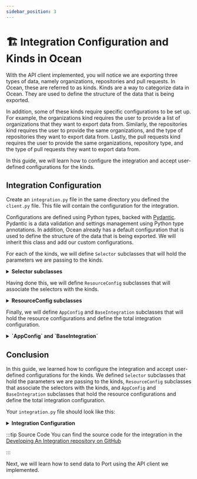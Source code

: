 ```yaml
---
sidebar_position: 3
---
```


# 🏗️ Integration Configuration and Kinds in Ocean
With the API client implemented, you will notice we are exporting three types of data, namely organizations, repositories and pull requests. In Ocean, these are referred to as kinds. Kinds are a way to categorize data in Ocean. They are used to define the structure of the data that is being exported.

In addition, some of these kinds require specific configurations to be set up. For example, the organizations kind requires the user to provide a list of organizations that they want to export data from. Similarly, the repositories kind requires the user to provide the same organizations, and the type of repositories they want to export data from. Lastly, the pull requests kind requires the user to provide the same organizations, repository type, and the type of pull requests they want to export data from.

In this guide, we will learn how to configure the integration and accept user-defined configurations for the kinds.

## Integration Configuration
Create an `integration.py` file in the same directory you defined the `client.py` file. This file will contain the configuration for the integration.

Configurations are defined using Python types, backed with [Pydantic](https://docs.pydantic.dev/latest/). Pydantic is a data validation and settings management using Python type annotations. In addition, Ocean already has a default configuration that is used to define the structure of the data that is being exported. We will inherit this class and add our custom configurations.

For each of the kinds, we will define `Selector` subclasses that will hold the parameters we are passing to the kinds.

<details>

<summary><b>Selector subclasses</b></summary>

```python showLineNumbers title="integration.py"
from port_ocean.core.handlers.port_app_config.models import Selector
from pydantic.fields import Field


class OrganizationSelector(Selector):
    organizations: list[str] = Field(
        description="List of organizations to retrieve repositories from",
        default_factory=list,
    )


class RespositorySelector(Selector):
    organizations: list[str] = Field(
        description="List of organizations to retrieve repositories from",
        default_factory=list,
    )
    type: Literal["all", "public", "private", "forks", "sources", "member"] = Field(
        description="Type of repositories to retrieve",
        default="all",
    )


class PullRequestSelector(Selector):
    organizations: list[str] = Field(
        description="List of organizations to retrieve repositories from",
        default_factory=list,
    )
    type: Literal["all", "public", "private", "forks", "sources", "member"] = Field(
        alias="repositoryType",
        description="Type of repositories to retrieve",
        default="all",
    )
    state: Literal["open", "closed", "all"] = Field(
        description="State of pull requests to retrieve",
        default="open",
    )

```

</details>

Having done this, we will define `ResourceConfig` subclasses that will associate the selectors with the kinds.


<details>

<summary><b>ResourceConfig subclasses</b></summary>

```python showLineNumbers title="integration.py"
from typing import Literal
# highlight-next-line
from port_ocean.core.handlers.port_app_config.models import Selector, ResourceConfig
from pydantic.fields import Field


# highlight-start
class ObjectKind:
    ORGANIZATION = "organization"
    REPOSITORY = "repository"
    PULL_REQUEST = "pull_request"
# highlight-end


# selector classes here

# highlight-start
class GitHubOranizationResourceConfig(ResourceConfig):
    selector: OrganizationSelector
    kind: Literal["organization"]


class GitHubRepositoryResourceConfig(ResourceConfig):
    selector: RespositorySelector
    kind: Literal["repository"]


class GitHubPullRequestResourceConfig(ResourceConfig):
    selector: PullRequestSelector
    kind: Literal["pull_request"]
# highlight-end

```

</details>

Finally, we will define `AppConfig` and `BaseIntegration` subclasses that will hold the resource configurations and define the total integration configuration.

<details>

<summary><b>`AppConfig` and `BaseIntegration`</b></summary>

```python showLineNumbers title="integration.py"
from typing import Literal
# highlight-next-line
from port_ocean.core.handlers.port_app_config.api import APIPortAppConfig
# highlight-next-line
from port_ocean.core.handlers.port_app_config.models import Selector, ResourceConfig, PortAppConfig
from pydantic.fields import Field
# highlight-next-line
from port_ocean.core.integrations.base import BaseIntegration


# rest of the code here

# highlight-start
class GitHubPortAppConfig(PortAppConfig):
    resources: list[
        GitHubOranizationResourceConfig
        | GitHubRepositoryResourceConfig
        | GitHubPullRequestResourceConfig
        | ResourceConfig
    ] = (
        Field(default_factory=list)
    )


class GitHubIntegration(BaseIntegration):
    class AppConfigHandlerClass(APIPortAppConfig):
        CONFIG_CLASS = GitHubPortAppConfig

# highlight-end

```

</details>

## Conclusion
In this guide, we learned how to configure the integration and accept user-defined configurations for the kinds. We defined `Selector` subclasses that hold the parameters we are passing to the kinds, `ResourceConfig` subclasses that associate the selectors with the kinds, and `AppConfig` and `BaseIntegration` subclasses that hold the resource configurations and define the total integration configuration.

Your `integration.py` file should look like this:

<details>

<summary><b>Integration Configuration</b></summary>

```python showLineNumbers title="integration.py"
from typing import Literal

from port_ocean.core.handlers.port_app_config.api import APIPortAppConfig
from port_ocean.core.handlers.port_app_config.models import (
    PortAppConfig,
    ResourceConfig,
    Selector,
)
from port_ocean.core.integrations.base import BaseIntegration
from pydantic.fields import Field


class ObjectKind:
    ORGANIZATION = "organization"
    REPOSITORY = "repository"
    PULL_REQUEST = "pull_request"


class OrganizationSelector(Selector):
    organizations: list[str] = Field(
        description="List of organizations to retrieve repositories from",
        default_factory=list,
    )


class RespositorySelector(Selector):
    organizations: list[str] = Field(
        description="List of organizations to retrieve repositories from",
        default_factory=list,
    )
    type: Literal["all", "public", "private", "forks", "sources", "member"] = Field(
        description="Type of repositories to retrieve",
        default="all",
    )


class PullRequestSelector(Selector):
    organizations: list[str] = Field(
        description="List of organizations to retrieve repositories from",
        default_factory=list,
    )
    type: Literal["all", "public", "private", "forks", "sources", "member"] = Field(
        alias="repositoryType",
        description="Type of repositories to retrieve data from",
        default="all",
    )
    state: Literal["open", "closed", "all"] = Field(
        description="State of pull requests to retrieve",
        default="open",
    )


class GitHubOranizationResourceConfig(ResourceConfig):
    selector: OrganizationSelector
    kind: Literal["organization"]


class GitHubRepositoryResourceConfig(ResourceConfig):
    selector: RespositorySelector
    kind: Literal["repository"]


class GitHubPullRequestResourceConfig(ResourceConfig):
    selector: PullRequestSelector
    kind: Literal["pull_request"]


class GitHubPortAppConfig(PortAppConfig):
    resources: list[
        GitHubOranizationResourceConfig
        | GitHubRepositoryResourceConfig
        | GitHubPullRequestResourceConfig
        | ResourceConfig
    ] = Field(default_factory=list)


class GitHubIntegration(BaseIntegration):
    class AppConfigHandlerClass(APIPortAppConfig):
        CONFIG_CLASS = GitHubPortAppConfig

```

</details>


:::tip Source Code
You can find the source code for the integration in the [Developing An Integration repository on GitHub](https://github.com/port-labs/developing-an-integration)

:::

Next, we will learn how to send data to Port using the API client we implemented.
